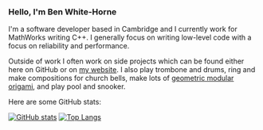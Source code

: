 ### Hello, I'm Ben White-Horne

I'm a software developer based in Cambridge and I currently work for MathWorks writing C++.  I generally focus on writing low-level code with a focus on reliability and performance.

Outside of work I often work on side projects which can be found either here on GitHub or on [my website](https://kneasle.github.io).  I also play trombone and drums, ring and make compositions for church bells, make lots of [geometric modular origami](https://www.instagram.com/kneasle/), and play pool and snooker.

Here are some GitHub stats:

[![GitHub stats](https://github-readme-stats.vercel.app/api?username=kneasle&custom_title=Overall%20GitHub%20Stats)](https://github.com/anuraghazra/github-readme-stats)
[![Top Langs](https://github-readme-stats.vercel.app/api/top-langs/?username=kneasle&layout=compact&langs_count=8)](https://github.com/anuraghazra/github-readme-stats)
